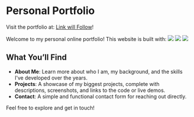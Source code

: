 # Personal Portfolio

Visit the portfolio at: [Link will Follow](https://www.github.com/RamiroHemmerling/online-profil)! 

Welcome to my personal online portfolio! This website is built with:
<img src="https://skillicons.dev/icons?i=html" /> <img src="https://skillicons.dev/icons?i=css" /> <img src="https://skillicons.dev/icons?i=js" />

## What You’ll Find
- **About Me**: Learn more about who I am, my background, and the skills I've developed over the years.
- **Projects**: A showcase of my biggest projects, complete with descriptions, screenshots, and links to the code or live demos.
- **Contact**: A simple and functional contact form for reaching out directly.

Feel free to explore and get in touch!


